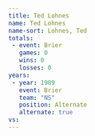 ```yaml
---
title: Ted Lohnes
name: Ted Lohnes
name-sort: Lohnes, Ted
totals:
 - event: Brier
   games: 0
   wins: 0
   losses: 0
years:
 - year: 1989
   event: Brier
   team: "NS"
   position: Alternate
   alternate: true
vs:
---
```

